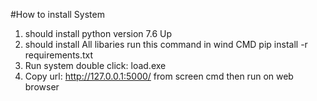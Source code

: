 #How to install System
1. should install python version 7.6 Up
2. should install All libaries run this command in wind CMD 
    pip install -r requirements.txt
3. Run system double click: load.exe
4. Copy url: http://127.0.0.1:5000/ from screen cmd then run on web browser
